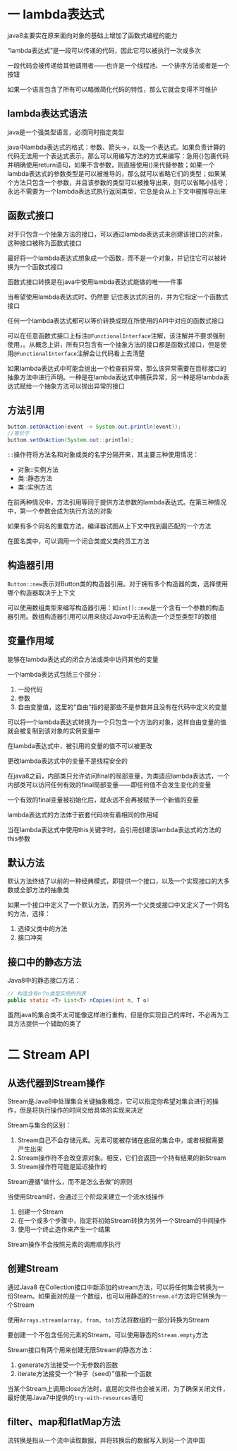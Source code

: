# 一 lambda表达式

java8主要实在原来面向对象的基础上增加了函数式编程的能力

“lambda表达式”是一段可以传递的代码，因此它可以被执行一次或多次

一段代码会被传递给其他调用者——也许是一个线程池、一个排序方法或者是一个按钮

如果一个语言包含了所有可以略微简化代码的特性，那么它就会变得不可维护

## lambda表达式语法

java是一个强类型语言，必须同时指定类型

java中lambda表达式的格式：参数、箭头->，以及一个表达式。如果负责计算的代码无法用一个表达式表示，那么可以用编写方法的方式来编写：急用{}包裹代码并明确使用return语句，如果不含参数，则直接使用()来代替参数；如果一个lambda表达式的参数类型是可以被推导的，那么就可以省略它们的类型；如果某个方法只包含一个参数，并且该参数的类型可以被推导出来，则可以省略小括号；永远不需要为一个lambda表达式执行返回类型，它总是会从上下文中被推导出来

## 函数式接口

对于只包含一个抽象方法的接口，可以通过lambda表达式来创建该接口的对象，这种接口被称为函数式接口

最好将一个lambda表达式想象成一个函数，而不是一个对象，并记住它可以被转换为一个函数式接口

函数式接口转换是在java中使用lambda表达式能做的唯一一件事

当希望使用lambda表达式时，仍然要 记住表达式的目的，并为它指定一个函数式接口

任何一个lambda表达式都可以等价转换成现在所使用的API中对应的函数式接口

可以在任意函数式接口上标注`@FunctionalInterface`注解，该注解并不要求强制使用，。从概念上讲，所有只包含有一个抽象方法的接口都是函数式接口，但是使用`@FunctionalInterface`注解会让代码看上去清楚

如果lambda表达式中可能会抛出一个检查前异常，那么该异常需要在目标接口的抽象方法中进行声明。一种是在lambda表达式中捕获异常，另一种是将lambda表达式赋给一个抽象方法可以抛出异常的接口

## 方法引用

```java
button.setOnAction(event -> System.out.println(event));
//等价于
buttom.setOnAction(System.out::println);
```

`::`操作符将方法名和对象或类的名字分隔开来，其主要三种使用情况：

* 对象::实例方法
* 类::静态方法
* 类::实例方法

在前两种情况中，方法引用等同于提供方法参数的lambda表达式。在第三种情况中，第一个参数会成为执行方法的对象

如果有多个同名的重载方法，编译器试图从上下文中找到最匹配的一个方法

在匿名类中，可以调用一个闭合类或父类的员工方法

## 构造器引用

`Button::new`表示对Button类的构造器引用。对于拥有多个构造器的类，选择使用哪个构造器取决于上下文

可以使用数组类型来编写构造器引用：如`int[]::new`是一个含有一个参数的构造器引用。数组构造器引用可以用来绕过Java中无法构造一个泛型类型T的数组

## 变量作用域

能够在lambda表达式的闭合方法或类中访问其他的变量

一个lambda表达式包括三个部分：

1. 一段代码
2. 参数
3. 自由变量值，这里的“自由“指的是那些不是参数并且没有在代码中定义的变量

可以将一个lambda表达式转换为一个只包含一个方法的对象，这样自由变量的值就会被复制到该对象的实例变量中

在lambda表达式中，被引用的变量的值不可以被更改

更改lambda表达式中的变量不是线程安全的

在java8之前，内部类只允许访问final的局部变量，为类适应lambda表达式，一个内部类可以访问任何有效的final局部变量——即任何值不会发生变化的变量

一个有效的final变量被初始化后，就永远不会再被赋予一个新值的变量

lambda表达式的方法体于嵌套代码块有着相同的作用域

当在lambda表达式中使用this关键字时，会引用创建该lambda表达式的方法的this参数

## 默认方法

默认方法终结了以前的一种经典模式，即提供一个接口，以及一个实现接口的大多数或全部方法的抽象类

如果一个接口中定义了一个默认方法，而另外一个父类或接口中又定义了一个同名的方法，选择：

1. 选择父类中的方法
2. 接口冲突

## 接口中的静态方法

Java8中的静态接口方法：

```java
// 构造含有n个o类型实例的列表
public static <T> List<T> nCopies(int n, T o)
```

虽然java的集合类不太可能像这样进行重构，但是你实现自己的库时，不必再为工具方法提供一个辅助的类了

# 二 Stream API

## 从迭代器到Stream操作

Stream是Java8中处理集合关键抽象概念，它可以指定你希望对集合进行的操作，但是将执行操作的时间交给具体的实现来决定

Stream与集合的区别：

1. Stream自己不会存储元素。元素可能被存储在底层的集合中，或者根据需要产生出来
2. Stream操作符不会改变源对象。相反，它们会返回一个持有结果的新Stream
3. Stream操作符可能是延迟操作的

Stream遵循“做什么，而不是怎么去做”的原则

当使用Stream时，会通过三个阶段来建立一个流水线操作

1. 创建一个Stream
2. 在一个或多个步骤中，指定将初始Stream转换为另外一个Stream的中间操作
3. 使用一个终止造作来产生一个结果

Stream操作不会按照元素的调用顺序执行

## 创建Stream

通过Java8 在Collection接口中新添加的stream方法，可以将任何集合转换为一份Steam。如果面对的是一个数组，也可以用静态的`Stream.of`方法将它转换为一个Stream

使用`Arrays.stream(array, from, to)`方法将数组的一部分转换为Stream

要创建一个不包含任何元素的Stream，可以使用静态的`Stream.empty`方法

Stream接口有两个用来创建无限Stream的静态方法：

1. generate方法接受一个无参数的函数 
2. iterate方法接受一个“种子（seed）”值和一个函数

当某个Stream上调用close方法时，底层的文件也会被关闭，为了确保关闭文件，最好使用Java7中提供的`try-with-resources`语句

## filter、map和flatMap方法

流转换是指从一个流中读取数据，并将转换后的数据写入到另一个流中国



